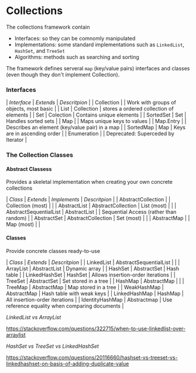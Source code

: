 # Collections

The collections framework contain

- Interfaces: so they can be comnomly manipulated
- Implementations:  some standard implementations such as `LinkedList`, `HashSet`, and `TreeSet`
- Algorithms: methods such as searching and sorting


The framework defines serveral `map` (key/value pairs) interfaces and classes
(even though they don't implement Collection).


### Interfaces

| *Interface* | *Extends*  | *Descritpion*                                  |
| Collection  |            | Work with groups of objects, most basic        |
| List        | Collection | stores a ordered collection of elements        |
| Set         | Colection  | Contains unique elements                       |
| SortedSet   | Set        | Handles sorted sets                            |
| Map         |            | Maps unique keys to values                     |
| Map.Entry   |            | Describes an element (key/value pair) in a map |
| SortedMap   | Map        | Keys are in ascending order                    |
| Enumeration |            | Deprecated: Superceded by Iterator             |


### The Collection Classes

#### Abstract Classess 

Provides a skeletal implementation when creating your own concrete collections

| *Class*                | *Extends*          | *Implements*      | *Descritpion*                          |
| AbstractCollection     |                    | Collection (most) |                                        |
| AbstractList           | AbstractCollection | List (most)       |                                        |
| AbstractSequentialList | AbstractList       |                   | Sequential Access (rather than random) |
| AbstractSet            | AbstractCollection | Set (most)        |                                        |
| AbstractMap            |                    | Map (most)        |                                        |

#### Classes

Provide concrete classes ready-to-use


| *Class*         | *Extends*              | *Descritpion*                                   |
| LinkedList      | AbstractSequentialList |                                                 |
| ArrayList       | AbstractList           | Dynamic array                                   |
| HashSet         | AbstractSet            | Hash table                                      |
| LinkedHashSet   | HashSet                | Allows insertion-order iterations               |
| TreeSet         | AbstractSet            | Set stored in a tree                            |
| HashMap         | AbstractMap            |                                                 |
| TreeMap         | AbstractMap            | Map stored in a tree                            |
| WeakHashMap     | AbstractMap            | Hash table with weak keys                       |
| LinkedHashMap   | HashMap                | All insertion-order iterations                  |
| IdentityHashMap | Abstractmap            | Use reference equality when comparing documents |


*LinkedList vs ArrayList*

https://stackoverflow.com/questions/322715/when-to-use-linkedlist-over-arraylist

*HashSet vs TreeSet vs LinkedHashSet*

https://stackoverflow.com/questions/20116660/hashset-vs-treeset-vs-linkedhashset-on-basis-of-adding-duplicate-value

